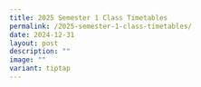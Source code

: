 ```yaml
---
title: 2025 Semester 1 Class Timetables
permalink: /2025-semester-1-class-timetables/
date: 2024-12-31
layout: post
description: ""
image: ""
variant: tiptap
---
```

